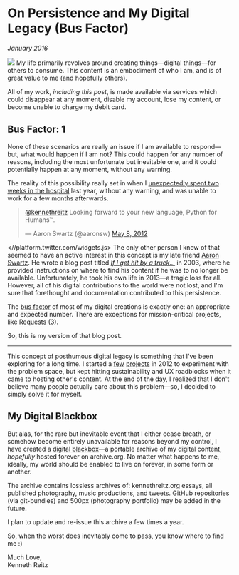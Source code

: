 # On Persistence and My Digital Legacy (Bus Factor)
*January 2016*





   ![](http://images.squarespace-cdn.com/content/v1/665498111876725f7613f1e6/1719666458901-ZK1KGIF47ZHJZP5BKFIS/00124-28a51-image-asset.jpeg)   My life primarily revolves around creating things—digital things—for others to consume. This content is an embodiment of who I am, and is of great value to me (and hopefully others). 

 All of my work, *including this post*, is made available via services which could disappear at any moment, disable my account, lose my content, or become unable to charge my debit card. 

 ## **Bus Factor: 1**

 None of these scenarios are really an issue if I am available to respond—but, what would happen if I am not? This could happen for any number of reasons, including the most unfortunate but inevitable one, and it could potentially happen at any moment, without any warning.

 The reality of this possibility really set in when I [unexpectedly spent two weeks in the hospital](/essays/2016-01-mentalhealtherror_an_exception_occurred) last year, without any warning, and was unable to work for a few months afterwards. 

 
> [@kennethreitz](https://twitter.com/kennethreitz) Looking forward to your new language, Python for Humans™.
> 
>  — Aaron Swartz (@aaronsw) [May 8, 2012](https://twitter.com/aaronsw/status/199879943713341442)

  <//platform.twitter.com/widgets.js> The only other person I know of that seemed to have an active interest in this concept is my late friend [Aaron Swartz](https://en.wikipedia.org/wiki/Aaron_Swartz). He wrote a blog post titled *[If I get hit by a truck...](http://www.aaronsw.com/2002/continuity)* in 2003, where he provided instructions on where to find his content if he was to no longer be available. Unfortunately, he took his own life in 2013—a tragic loss for all. However, all of his digital contributions to the world were not lost, and I'm sure that forethought and documentation contributed to this persistence. 

 The [bus factor](https://en.wikipedia.org/wiki/Bus_factor) of most of my digital creations is exactly one: an appropriate and expected number. There are exceptions for mission\-critical projects, like [Requests](http://docs.python-requests.org/en/master/) (3\).

 So, this is my version of that blog post. 

 

---

 This concept of posthumous digital legacy is something that I've been exploring for a long time. I started a [few](https://github.com/kennethreitz/elephant) [projects](https://github.com/kennethreitz/blackbox) in 2012 to experiment with the problem space, but kept hitting sustainability and UX roadblocks when it came to hosting other's content. At the end of the day, I realized that I don't believe many people actually care about this problem—so, I decided to simply solve it for myself. 

 ## **My Digital Blackbox**

 But alas, for the rare but inevitable event that I either cease breath, or somehow become entirely unavailable for reasons beyond my control, I have created a [digital blackbox](/blackbox)—a portable archive of my digital content, *hopefully* hosted forever on archive.org. No matter what happens to me, ideally, my world should be enabled to live on forever, in some form or another.

 The archive contains lossless archives of: kennethreitz.org essays, all published photography, music productions, and tweets. GitHub repositories (via git\-bundles) and 500px (photography portfolio) may be added in the future. 

 I plan to update and re\-issue this archive a few times a year.

 So, when the worst does inevitably come to pass, you know where to find me :)

 **</blackbox>**

  

 Much Love,  
Kenneth Reitz

 

 

